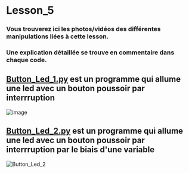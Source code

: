 # Lesson_5

### Vous trouverez ici les photos/vidéos des différentes manipulations liées à cette lesson.

### Une explication détaillée se trouve en commentaire dans chaque code.

## [Button_Led_1.py](Button_Led_1.py) est un programme qui allume une led avec un bouton poussoir par interrruption

![image](https://user-images.githubusercontent.com/125505805/224541684-95c357d1-8d94-4f11-9db3-5c31922be864.png)


## [Button_Led_2.py](Button_Led_2.py) est un programme qui allume une led avec un bouton poussoir par interrruption par le biais d'une variable

![Button_Led_2](https://user-images.githubusercontent.com/125505805/224541743-47051fca-d6b8-4880-9815-d6c2c005c83c.gif)

